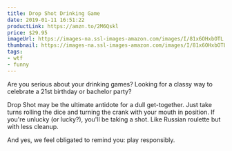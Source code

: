 ```yaml
---
title: Drop Shot Drinking Game
date: 2019-01-11 16:51:22
productLink: https://amzn.to/2M6Qskl
price: $29.95
imageUrl: https://images-na.ssl-images-amazon.com/images/I/81x6OHxbOTL._SX679_.jpg
thumbnail: https://images-na.ssl-images-amazon.com/images/I/81x6OHxbOTL._SR600,315_.jpg
tags:
- wtf
- funny
---
```


Are you serious about your drinking games? Looking for a classy way to celebrate a 21st birthday or bachelor party?

Drop Shot may be the ultimate antidote for a dull get-together. Just take turns rolling the dice and turning the crank with your mouth in position. If you're unlucky (or lucky?), you'll be taking a shot. Like Russian roulette but with less cleanup.

And yes, we feel obligated to remind you: play responsibly.
